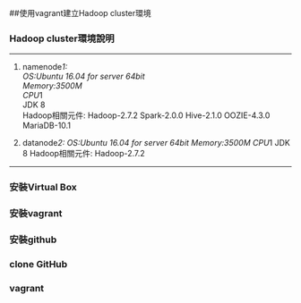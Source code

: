 ﻿##使用vagrant建立Hadoop cluster環境
### Hadoop cluster環境說明
---
1. namenode*1:  
OS:Ubuntu 16.04 for server 64bit  
Memory:3500M   
CPU*1  
JDK 8  
Hadoop相關元件: 
Hadoop-2.7.2 
Spark-2.0.0 
Hive-2.1.0 
OOZIE-4.3.0 
MariaDB-10.1 

2. datanode*2: 
	OS:Ubuntu 16.04 for server 64bit 
		Memory:3500M 
		CPU*1 
	JDK 8 
	Hadoop相關元件:	
	Hadoop-2.7.2 
---	
### 安裝Virtual Box
### 安裝vagrant
### 安裝github
### clone GitHub
### vagrant 